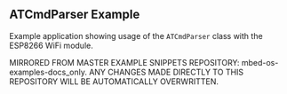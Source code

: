 ## ATCmdParser Example ##

Example application showing usage of the `ATCmdParser` class with the ESP8266 WiFi module.

MIRRORED FROM MASTER EXAMPLE SNIPPETS REPOSITORY: mbed-os-examples-docs_only.
ANY CHANGES MADE DIRECTLY TO THIS REPOSITORY WILL BE AUTOMATICALLY OVERWRITTEN.
